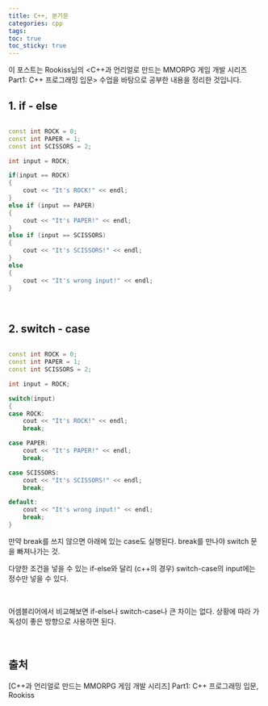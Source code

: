 ```yaml
---
title: C++, 분기문
categories: cpp
tags: 
toc: true
toc_sticky: true
---
```


이 포스트는 Rookiss님의 \<C++과 언리얼로 만드는 MMORPG 게임 개발 시리즈 Part1: C++ 프로그래밍 입문> 수업을 바탕으로 공부한 내용을 정리한 것입니다. 

## **1. if - else**

```c++

const int ROCK = 0;
const int PAPER = 1;
const int SCISSORS = 2;

int input = ROCK;

if(input == ROCK)
{
    cout << "It's ROCK!" << endl;
}
else if (input == PAPER)
{
    cout << "It's PAPER!" << endl;
}
else if (input == SCISSORS)
{
    cout << "It's SCISSORS!" << endl;
}
else
{
    cout << "It's wrong input!" << endl;
}
```

<br/>

## **2. switch - case**

```c++

const int ROCK = 0;
const int PAPER = 1;
const int SCISSORS = 2;

int input = ROCK;

switch(input)
{
case ROCK:
    cout << "It's ROCK!" << endl;
    break;

case PAPER:
    cout << "It's PAPER!" << endl;
    break;

case SCISSORS:
    cout << "It's SCISSORS!" << endl;
    break;

default:
    cout << "It's wrong input!" << endl;
    break;
}
```

만약 break를 쓰지 않으면 아래에 있는 case도 실행된다. break를 만나야 switch 문을 빠져나가는 것.

다양한 조건을 넣을 수 있는 if-else와 달리 (c++의 경우) switch-case의 input에는 정수만 넣을 수 있다.

<br/>

어셈블리어에서 비교해보면 if-else나 switch-case나 큰 차이는 없다. 상황에 따라 가독성이 좋은 방향으로 사용하면 된다.

<br/>

## **출처**

[C++과 언리얼로 만드는 MMORPG 게임 개발 시리즈] Part1: C++ 프로그래밍 입문, Rookiss
